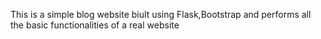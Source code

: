 This is a simple blog website biult using Flask,Bootstrap and performs all the basic functionalities of a real website 
